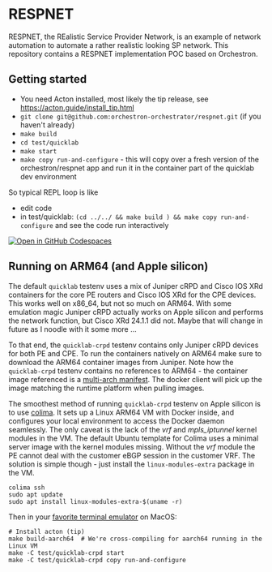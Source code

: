 # RESPNET

RESPNET, the REalistic Service Provider Network, is an example of network automation to automate a rather realistic looking SP network. This repository contains a RESPNET implementation POC based on Orchestron.


## Getting started
- You need Acton installed, most likely the tip release, see https://acton.guide/install_tip.html
- `git clone git@github.com:orchestron-orchestrator/respnet.git` (if you haven't already)
- `make build`
- `cd test/quicklab`
- `make start`
- `make copy run-and-configure` - this will copy over a fresh version of the orchestron/respnet app and run it in the container part of the quicklab dev environment

So typical REPL loop is like 
- edit code
- in test/quicklab: `(cd ../../ && make build ) && make copy run-and-configure` and see the code run interactively

[![Open in GitHub Codespaces](https://github.com/codespaces/badge.svg)](https://codespaces.new/orchestron-orchestrator/respnet/tree/notconf?quickstart=1&devcontainer_path=.devcontainer%2Fdocker-in-docker%2Fdevcontainer.json)

## Running on ARM64 (and Apple silicon)

The default `quicklab` testenv uses a mix of Juniper cRPD and Cisco IOS XRd
containers for the core PE routers and Cisco IOS XRd for the CPE devices. This
works well on x86_64, but not so much on ARM64. With some emulation magic
Juniper cRPD actually works on Apple silicon and performs the network function,
but Cisco XRd 24.1.1 did not. Maybe that will change in future as I noodle with
it some more ...

To that end, the `quicklab-crpd` testenv contains only Juniper cRPD devices for
both PE and CPE. To run the containers natively on ARM64 make sure to download
the ARM64 container images from Juniper. Note how the `quicklab-crpd` testenv
contains no references to ARM64 - the container image referenced is a
[multi-arch manifest](https://www.docker.com/blog/multi-arch-build-and-images-the-simple-way/).
The docker client will pick up the image matching the runtime platform when
pulling images.

The smoothest method of running `quicklab-crpd` testenv on Apple silicon is to
use [colima](https://github.com/abiosoft/colima). It sets up a Linux ARM64 VM
with Docker inside, and configures your local environment to access the Docker
daemon seamlessly. The only caveat is the lack of the *vrf* and *mpls_iptunnel*
kernel modules in the VM. The default Ubuntu template for Colima uses a minimal
server image with the kernel modules missing. Without the *vrf* module the PE
cannot deal with the customer eBGP session in the customer VRF. The solution is
simple though - just install the `linux-modules-extra` package in the VM.

```shell
colima ssh
sudo apt update
sudo apt install linux-modules-extra-$(uname -r)
```

Then in your [favorite terminal emulator](https://ghostty.org) on MacOS:

```shell
# Install acton (tip)
make build-aarch64  # We're cross-compiling for aarch64 running in the Linux VM
make -C test/quicklab-crpd start
make -C test/quicklab-crpd copy run-and-configure
```
